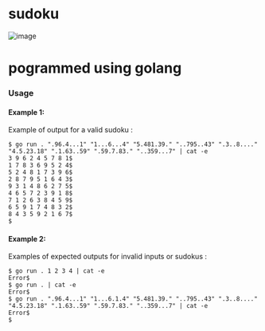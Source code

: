 # sudoku

![image](https://media.istockphoto.com/id/1359197249/vector/male-head-with-sudoku-and-smart-pencil-with-bulb.jpg?s=612x612&w=0&k=20&c=5rvMfMikTZKwKz5fjHJ0w9SZ1iL26Z_fD6bF4GTJ9Zk=)

# pogrammed using golang

### Usage

#### Example 1:

Example of output for a valid sudoku :

```console
$ go run . ".96.4...1" "1...6...4" "5.481.39." "..795..43" ".3..8...." "4.5.23.18" ".1.63..59" ".59.7.83." "..359...7" | cat -e
3 9 6 2 4 5 7 8 1$
1 7 8 3 6 9 5 2 4$
5 2 4 8 1 7 3 9 6$
2 8 7 9 5 1 6 4 3$
9 3 1 4 8 6 2 7 5$
4 6 5 7 2 3 9 1 8$
7 1 2 6 3 8 4 5 9$
6 5 9 1 7 4 8 3 2$
8 4 3 5 9 2 1 6 7$
$
```

#### Example 2:

Examples of expected outputs for invalid inputs or sudokus :

```console
$ go run . 1 2 3 4 | cat -e
Error$
$ go run . | cat -e
Error$
$ go run . ".96.4...1" "1...6.1.4" "5.481.39." "..795..43" ".3..8...." "4.5.23.18" ".1.63..59" ".59.7.83." "..359...7" | cat -e
Error$
$
```
